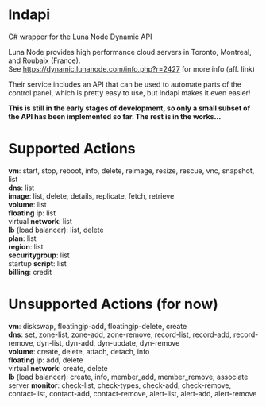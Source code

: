 # lndapi
C# wrapper for the Luna Node Dynamic API

Luna Node provides high performance cloud servers in Toronto, Montreal, and Roubaix (France).<br />
See https://dynamic.lunanode.com/info.php?r=2427 for more info (aff. link)

Their service includes an API that can be used to automate parts of the control panel, which is pretty easy to use, but lndapi makes it even easier!

<strong>This is still in the early stages of development, so only a small subset of the API has been implemented so far. The rest is in the works...</strong>

# Supported Actions

<strong>vm</strong>: start, stop, reboot, info, delete, reimage, resize, rescue, vnc, snapshot, list<br />
<strong>dns</strong>: list<br />
<strong>image</strong>: list, delete, details, replicate, fetch, retrieve<br />
<strong>volume</strong>: list<br />
<strong>floating</strong> ip: list<br />
virtual <strong>network</strong>: list<br />
<strong>lb</strong> (load balancer): list, delete<br />
<strong>plan</strong>: list<br />
<strong>region</strong>: list<br />
<strong>securitygroup</strong>: list<br />
startup <strong>script</strong>: list<br />
<strong>billing</strong>: credit<br />

# Unsupported Actions (for now)

<strong>vm</strong>: diskswap, floatingip-add, floatingip-delete, create<br />
<strong>dns</strong>: set, zone-list, zone-add, zone-remove, record-list, record-add, record-remove, dyn-list, dyn-add, dyn-update, dyn-remove<br />
<strong>volume</strong>: create, delete, attach, detach, info<br />
<strong>floating</strong> ip: add, delete<br />
virtual <strong>network</strong>: create, delete<br />
<strong>lb</strong> (load balancer): create, info, member_add, member_remove, associate<br />
server <strong>monitor</strong>: check-list, check-types, check-add, check-remove, contact-list, contact-add, contact-remove, alert-list, alert-add, alert-remove<br />

